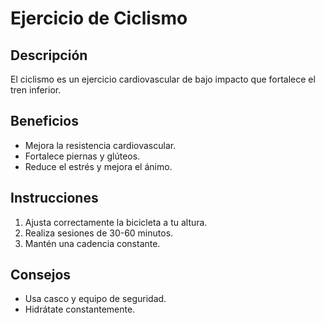 # Ejercicio de Ciclismo

## Descripción
El ciclismo es un ejercicio cardiovascular de bajo impacto que fortalece el tren inferior.

## Beneficios
- Mejora la resistencia cardiovascular.
- Fortalece piernas y glúteos.
- Reduce el estrés y mejora el ánimo.

## Instrucciones
1. Ajusta correctamente la bicicleta a tu altura.
2. Realiza sesiones de 30-60 minutos.
3. Mantén una cadencia constante.

## Consejos
- Usa casco y equipo de seguridad.
- Hidrátate constantemente.
